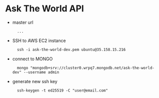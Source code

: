 # Ask The World API

- master url

        ...

- SSH to AWS EC2 instance

        ssh -i ask-the-world-dev.pem ubuntu@35.158.15.216

- connect to MONGO

        mongo "mongodb+srv://cluster0.wrpq7.mongodb.net/ask-the-world-dev" --username admin

- generate new ssh key

        ssh-keygen -t ed25519 -C "user@email.com"
        